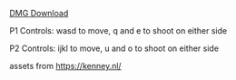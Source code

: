 [DMG Download](https://github.com/padawerd/Pirates/blob/master/Pirates%20Installer.dmg?raw=true)


P1 Controls:
wasd to move, q and e to shoot on either side

P2 Controls:
ijkl to move, u and o to shoot on either side


assets from https://kenney.nl/
